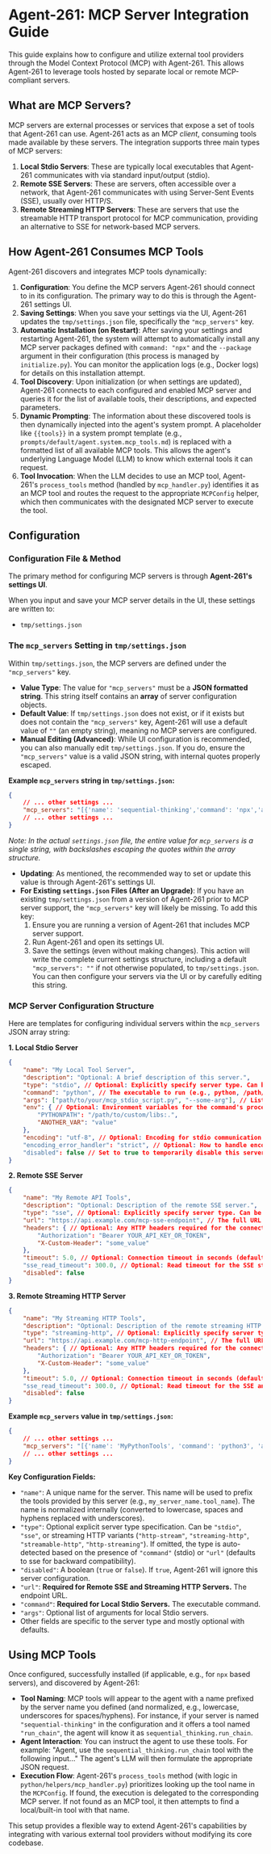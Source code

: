 # Agent-261: MCP Server Integration Guide

This guide explains how to configure and utilize external tool providers through the Model Context Protocol (MCP) with Agent-261. This allows Agent-261 to leverage tools hosted by separate local or remote MCP-compliant servers.

## What are MCP Servers?

MCP servers are external processes or services that expose a set of tools that Agent-261 can use. Agent-261 acts as an MCP *client*, consuming tools made available by these servers. The integration supports three main types of MCP servers:

1.  **Local Stdio Servers**: These are typically local executables that Agent-261 communicates with via standard input/output (stdio).
2.  **Remote SSE Servers**: These are servers, often accessible over a network, that Agent-261 communicates with using Server-Sent Events (SSE), usually over HTTP/S.
3.  **Remote Streaming HTTP Servers**: These are servers that use the streamable HTTP transport protocol for MCP communication, providing an alternative to SSE for network-based MCP servers.

## How Agent-261 Consumes MCP Tools

Agent-261 discovers and integrates MCP tools dynamically:

1.  **Configuration**: You define the MCP servers Agent-261 should connect to in its configuration. The primary way to do this is through the Agent-261 settings UI.
2.  **Saving Settings**: When you save your settings via the UI, Agent-261 updates the `tmp/settings.json` file, specifically the `"mcp_servers"` key.
3.  **Automatic Installation (on Restart)**: After saving your settings and restarting Agent-261, the system will attempt to automatically install any MCP server packages defined with `command: "npx"` and the `--package` argument in their configuration (this process is managed by `initialize.py`). You can monitor the application logs (e.g., Docker logs) for details on this installation attempt.
4.  **Tool Discovery**: Upon initialization (or when settings are updated), Agent-261 connects to each configured and enabled MCP server and queries it for the list of available tools, their descriptions, and expected parameters.
5.  **Dynamic Prompting**: The information about these discovered tools is then dynamically injected into the agent's system prompt. A placeholder like `{{tools}}` in a system prompt template (e.g., `prompts/default/agent.system.mcp_tools.md`) is replaced with a formatted list of all available MCP tools. This allows the agent's underlying Language Model (LLM) to know which external tools it can request.
6.  **Tool Invocation**: When the LLM decides to use an MCP tool, Agent-261's `process_tools` method (handled by `mcp_handler.py`) identifies it as an MCP tool and routes the request to the appropriate `MCPConfig` helper, which then communicates with the designated MCP server to execute the tool.

## Configuration

### Configuration File & Method

The primary method for configuring MCP servers is through **Agent-261's settings UI**.

When you input and save your MCP server details in the UI, these settings are written to:

*   `tmp/settings.json`

### The `mcp_servers` Setting in `tmp/settings.json`

Within `tmp/settings.json`, the MCP servers are defined under the `"mcp_servers"` key.

*   **Value Type**: The value for `"mcp_servers"` must be a **JSON formatted string**. This string itself contains an **array** of server configuration objects.
*   **Default Value**: If `tmp/settings.json` does not exist, or if it exists but does not contain the `"mcp_servers"` key, Agent-261 will use a default value of `""` (an empty string), meaning no MCP servers are configured.
*   **Manual Editing (Advanced)**: While UI configuration is recommended, you can also manually edit `tmp/settings.json`. If you do, ensure the `"mcp_servers"` value is a valid JSON string, with internal quotes properly escaped.

**Example `mcp_servers` string in `tmp/settings.json`:**

```json
{
    // ... other settings ...
    "mcp_servers": "[{'name': 'sequential-thinking','command': 'npx','args': ['--yes', '--package', '@modelcontextprotocol/server-sequential-thinking', 'mcp-server-sequential-thinking']}, {'name': 'brave-search', 'command': 'npx', 'args': ['--yes', '--package', '@modelcontextprotocol/server-brave-search', 'mcp-server-brave-search'], 'env': {'BRAVE_API_KEY': 'YOUR_BRAVE_KEY_HERE'}}, {'name': 'fetch', 'command': 'npx', 'args': ['--yes', '--package', '@tokenizin/mcp-npx-fetch', 'mcp-npx-fetch', '--ignore-robots-txt', '--user-agent=Mozilla/5.0 (Windows NT 10.0; Win64; x64) AppleWebKit/537.36 (KHTML, like Gecko) Chrome/123.0.0.0 Safari/537.36']}]",
    // ... other settings ...
}
```
*Note: In the actual `settings.json` file, the entire value for `mcp_servers` is a single string, with backslashes escaping the quotes within the array structure.*

*   **Updating**: As mentioned, the recommended way to set or update this value is through Agent-261's settings UI.
*   **For Existing `settings.json` Files (After an Upgrade)**: If you have an existing `tmp/settings.json` from a version of Agent-261 prior to MCP server support, the `"mcp_servers"` key will likely be missing. To add this key:
    1.  Ensure you are running a version of Agent-261 that includes MCP server support.
    2.  Run Agent-261 and open its settings UI.
    3.  Save the settings (even without making changes). This action will write the complete current settings structure, including a default `"mcp_servers": ""` if not otherwise populated, to `tmp/settings.json`. You can then configure your servers via the UI or by carefully editing this string.

### MCP Server Configuration Structure

Here are templates for configuring individual servers within the `mcp_servers` JSON array string:

**1. Local Stdio Server**

```json
{
    "name": "My Local Tool Server",
    "description": "Optional: A brief description of this server.",
    "type": "stdio", // Optional: Explicitly specify server type. Can be "stdio", "sse", or streaming HTTP variants ("http-stream", "streaming-http", "streamable-http", "http-streaming"). Auto-detected if omitted.
    "command": "python", // The executable to run (e.g., python, /path/to/my_tool_server)
    "args": ["path/to/your/mcp_stdio_script.py", "--some-arg"], // List of arguments for the command
    "env": { // Optional: Environment variables for the command's process
        "PYTHONPATH": "/path/to/custom/libs:.",
        "ANOTHER_VAR": "value"
    },
    "encoding": "utf-8", // Optional: Encoding for stdio communication (default: "utf-8")
    "encoding_error_handler": "strict", // Optional: How to handle encoding errors. Can be "strict", "ignore", or "replace" (default: "strict").
    "disabled": false // Set to true to temporarily disable this server without removing its configuration.
}
```

**2. Remote SSE Server**

```json
{
    "name": "My Remote API Tools",
    "description": "Optional: Description of the remote SSE server.",
    "type": "sse", // Optional: Explicitly specify server type. Can be "stdio", "sse", or streaming HTTP variants ("http-stream", "streaming-http", "streamable-http", "http-streaming"). Auto-detected if omitted.
    "url": "https://api.example.com/mcp-sse-endpoint", // The full URL for the SSE endpoint of the MCP server.
    "headers": { // Optional: Any HTTP headers required for the connection.
        "Authorization": "Bearer YOUR_API_KEY_OR_TOKEN",
        "X-Custom-Header": "some_value"
    },
    "timeout": 5.0, // Optional: Connection timeout in seconds (default: 5.0).
    "sse_read_timeout": 300.0, // Optional: Read timeout for the SSE stream in seconds (default: 300.0, i.e., 5 minutes).
    "disabled": false
}
```

**3. Remote Streaming HTTP Server**

```json
{
    "name": "My Streaming HTTP Tools",
    "description": "Optional: Description of the remote streaming HTTP server.",
    "type": "streaming-http", // Optional: Explicitly specify server type. Can be "stdio", "sse", or streaming HTTP variants ("http-stream", "streaming-http", "streamable-http", "http-streaming"). Auto-detected if omitted.
    "url": "https://api.example.com/mcp-http-endpoint", // The full URL for the streaming HTTP endpoint of the MCP server.
    "headers": { // Optional: Any HTTP headers required for the connection.
        "Authorization": "Bearer YOUR_API_KEY_OR_TOKEN",
        "X-Custom-Header": "some_value"
    },
    "timeout": 5.0, // Optional: Connection timeout in seconds (default: 5.0).
    "sse_read_timeout": 300.0, // Optional: Read timeout for the SSE and streaming HTTP streams in seconds (default: 300.0, i.e., 5 minutes).
    "disabled": false
}
```

**Example `mcp_servers` value in `tmp/settings.json`:**

```json
{
    // ... other settings ...
    "mcp_servers": "[{'name': 'MyPythonTools', 'command': 'python3', 'args': ['mcp_scripts/my_server.py'], 'disabled': false}, {'name': 'ExternalAPI', 'url': 'https://data.example.com/mcp', 'headers': {'X-Auth-Token': 'supersecret'}, 'disabled': false}]",
    // ... other settings ...
}
```

**Key Configuration Fields:**

*   `"name"`: A unique name for the server. This name will be used to prefix the tools provided by this server (e.g., `my_server_name.tool_name`). The name is normalized internally (converted to lowercase, spaces and hyphens replaced with underscores).
*   `"type"`: Optional explicit server type specification. Can be `"stdio"`, `"sse"`, or streaming HTTP variants (`"http-stream"`, `"streaming-http"`, `"streamable-http"`, `"http-streaming"`). If omitted, the type is auto-detected based on the presence of `"command"` (stdio) or `"url"` (defaults to sse for backward compatibility).
*   `"disabled"`: A boolean (`true` or `false`). If `true`, Agent-261 will ignore this server configuration.
*   `"url"`: **Required for Remote SSE and Streaming HTTP Servers.** The endpoint URL.
*   `"command"`: **Required for Local Stdio Servers.** The executable command.
*   `"args"`: Optional list of arguments for local Stdio servers.
*   Other fields are specific to the server type and mostly optional with defaults.

## Using MCP Tools

Once configured, successfully installed (if applicable, e.g., for `npx` based servers), and discovered by Agent-261:

*   **Tool Naming**: MCP tools will appear to the agent with a name prefixed by the server name you defined (and normalized, e.g., lowercase, underscores for spaces/hyphens). For instance, if your server is named `"sequential-thinking"` in the configuration and it offers a tool named `"run_chain"`, the agent will know it as `sequential_thinking.run_chain`.
*   **Agent Interaction**: You can instruct the agent to use these tools. For example: "Agent, use the `sequential_thinking.run_chain` tool with the following input..." The agent's LLM will then formulate the appropriate JSON request.
*   **Execution Flow**: Agent-261's `process_tools` method (with logic in `python/helpers/mcp_handler.py`) prioritizes looking up the tool name in the `MCPConfig`. If found, the execution is delegated to the corresponding MCP server. If not found as an MCP tool, it then attempts to find a local/built-in tool with that name.

This setup provides a flexible way to extend Agent-261's capabilities by integrating with various external tool providers without modifying its core codebase.
